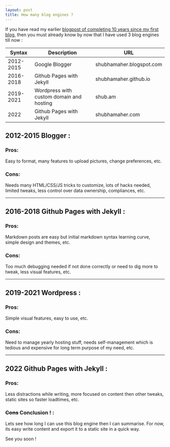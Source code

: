 ```yaml
---
layout: post
title: How many blog engines ?
---
```


If you have read my earlier [blogpost of completing 10 years since my first blog](/10-years-since-my-first-blog), then you must already know by now that I have used 3 blog engines till now : 

| Syntax | Description | URL |
| ----------- | ----------- | ----------- |
| 2012-2015 | Google Blogger | shubhamaher.blogspot.com |
| 2016-2018 | Github Pages with Jekyll | shubhamaher.github.io |
| 2019-2021 | Wordpress with custom domain and hosting | shub.am |
| 2022 | Github Pages with Jekyll | shubhamaher.com |



## 2012-2015 Blogger : 
### Pros: 
Easy to format, many features to upload pictures, change preferences, etc. 
### Cons: 
Needs many HTML/CSS/JS tricks to customize, lots of hacks needed, limited tweaks, less control over data ownership, compliances, etc. 

---

## 2016-2018 Github Pages with Jekyll : 
### Pros: 
Markdown posts are easy but initial markdown syntax learning curve, simple design and themes, etc. 
### Cons: 
Too much debugging needed if not done correctly or need to dig more to tweak, less visual features, etc. 

---

## 2019-2021 Wordpress : 
### Pros: 
Simple visual features, easy to use, etc. 
### Cons: 
Need to manage yearly hosting stuff, needs self-management which is tedious and expensive for long term purpose of my need, etc. 

---

## 2022 Github Pages with Jekyll : 
### Pros: 
Less distractions while writing, more focused on content then other tweaks, static sites so faster loadtimes, etc. 
### ~~Cons~~ Conclusion ! : 
Lets see how long I can use this blog engine then I can summarise. For now, its easy write content and export it to a static site in a quick way.

See you soon !